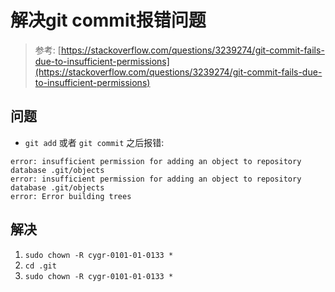 # 解决git commit报错问题

> 参考: [https://stackoverflow.com/questions/3239274/git-commit-fails-due-to-insufficient-permissions](https://stackoverflow.com/questions/3239274/git-commit-fails-due-to-insufficient-permissions)

## 问题

* `git add` 或者 `git commit` 之后报错:

```shell
error: insufficient permission for adding an object to repository database .git/objects
error: insufficient permission for adding an object to repository database .git/objects
error: Error building trees
```

## 解决

1. `sudo chown -R cygr-0101-01-0133 *`
2. `cd .git`
3. `sudo chown -R cygr-0101-01-0133 *`